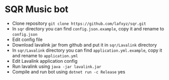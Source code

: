 # SQR Music bot

- Clone repository `git clone https://github.com/lafxyz/sqr.git`
- In `sqr` directory you can find `config.json.example`, copy it and rename to `config.json`
- Edit config file
- Download lavalink jar from github and put it in `sqr/Lavalink` directory
- In `sqr/Lavalink` directory you can find `application.yml.example`, copy it and rename to `application.yml`
- Edit Lavalink application config
- Run lavalink using `java -jar lavalink.jar`
- Compile and run bot using `dotnet run -c Release`
yes